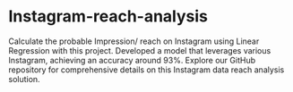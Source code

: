 # Instagram-reach-analysis
Calculate the probable Impression/ reach on Instagram using Linear Regression with this project. Developed a model that leverages various Instagram, achieving an accuracy around 93%. Explore our GitHub repository for comprehensive details on this Instagram data reach analysis solution.
